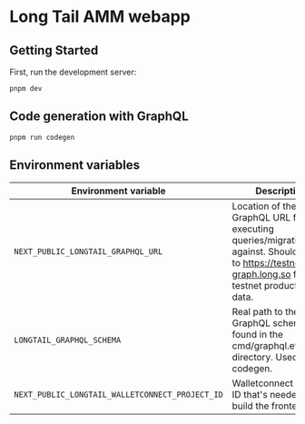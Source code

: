 
# Long Tail AMM webapp

## Getting Started

First, run the development server:

	pnpm dev

## Code generation with GraphQL

	pnpm run codegen

## Environment variables

|               Environment variable              |                                                            Description                                                                            |
|-------------------------------------------------|---------------------------------------------------------------------------------------------------------------------------------------------------|
| `NEXT_PUBLIC_LONGTAIL_GRAPHQL_URL`              | Location of the GraphQL URL for executing queries/migrations against. Should be set to https://testnet-graph.long.so for testnet production data. |
| `LONGTAIL_GRAPHQL_SCHEMA`                       | Real path to the GraphQL schema file found in the cmd/graphql.ethereum directory. Used for codegen. |
| `NEXT_PUBLIC_LONGTAIL_WALLETCONNECT_PROJECT_ID` | Walletconnect project ID that's needed to build the frontend.                                       |
